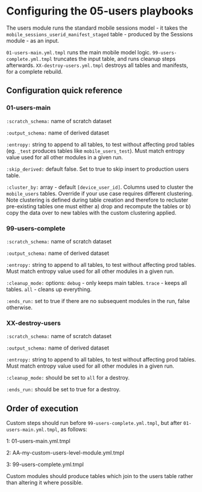 # Configuring the 05-users playbooks

The users module runs the standard mobile sessions model - it takes the `mobile_sessions_userid_manifest_staged` table - produced by the Sessions module - as an input.

`01-users-main.yml.tmpl` runs the main mobile model logic. `99-users-complete.yml.tmpl` truncates the input table, and runs cleanup steps afterwards. `XX-destroy-users.yml.tmpl` destroys all tables and manifests, for a complete rebuild.

## Configuration quick reference

### 01-users-main

`:scratch_schema:`     name of scratch dataset  

`:output_schema:`      name of derived dataset

`:entropy:`            string to append to all tables, to test without affecting prod tables (eg. `_test` produces tables like `mobile_users_test`). Must match entropy value used for all other modules in a given run.

`:skip_derived:`       default false. Set to true to skip insert to production users table.

`:cluster_by:`         array - default `[device_user_id]`. Columns used to cluster the `mobile_users` tables. Override if your use case requires different clustering. Note clustering is defined during table creation and therefore to recluster pre-existing tables one must either a) drop and recompute the tables or b) copy the data over to new tables with the custom clustering applied.

### 99-users-complete

`:scratch_schema:`     name of scratch dataset

`:output_schema:`      name of derived dataset

`:entropy:`            string to append to all tables, to test without affecting prod tables. Must match entropy value used for all other modules in a given run.

`:cleanup_mode:`       options: `debug` - only keeps main tables. `trace` - keeps all tables. `all` - cleans up everything.

`:ends_run:`           set to true if there are no subsequent modules in the run, false otherwise.

### XX-destroy-users

`:scratch_schema:`     name of scratch dataset

`:output_schema:`      name of derived dataset

`:entropy:`            string to append to all tables, to test without affecting prod tables. Must match entropy value used for all other modules in a given run.

`:cleanup_mode:`       should be set to `all` for a destroy.

`:ends_run:`           should be set to true for a destroy.

## Order of execution

Custom steps should run before `99-users-complete.yml.tmpl`, but after `01-users-main.yml.tmpl`, as follows:

1: 01-users-main.yml.tmpl

2: AA-my-custom-users-level-module.yml.tmpl

3: 99-users-complete.yml.tmpl

Custom modules should produce tables which join to the users table rather than altering it where possible.
